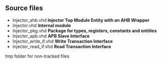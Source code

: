 ## Source files

* Injector_ahb.vhd **Injector Top Module Entity with an AHB Wrapper**
* Injector.vhd **Internal module**
* Injector_pkg.vhd **Package for types, registers, constants and entities**
* Injector_apb.vhd **APB Slave Interface**
* Injector_write_if.vhd **Write Transaction Interface**
* Injector_read_if.vhd **Read Transaction Interface**

tmp folder for non-tracked files
